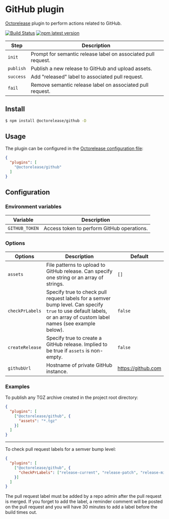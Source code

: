 # GitHub plugin

[Octorelease](https://github.com/octorelease/octorelease) plugin to perform actions related to GitHub.

[![Build Status](https://github.com/octorelease/octorelease/workflows/Test/badge.svg)](https://github.com/octorelease/octorelease/actions?query=workflow%3ATest+branch%3Amaster)
[![npm latest version](https://img.shields.io/npm/v/@octorelease/github/latest.svg)](https://www.npmjs.com/package/@octorelease/github)
<!-- [![npm next version](https://img.shields.io/npm/v/@octorelease/github/next.svg)](https://www.npmjs.com/package/@octorelease/github) -->

| Step | Description |
|------|-------------|
| `init` | Prompt for semantic release label on associated pull request. |
| `publish` | Publish a new release to GitHub and upload assets. |
| `success` | Add "released" label to associated pull request. |
| `fail` | Remove semantic release label on associated pull request. |

## Install

```bash
$ npm install @octorelease/github -D
```

## Usage

The plugin can be configured in the [Octorelease configuration file](https://github.com/octorelease/octorelease/blob/master/docs/usage.md#configuration):

```json
{
  "plugins": [
    "@octorelease/github"
  ]
}
```

## Configuration

### Environment variables

| Variable | Description |
| -------- | ----------- |
| `GITHUB_TOKEN` | Access token to perform GitHub operations. |

### Options

| Options | Description | Default |
| ------- | ----------- | ------- |
| `assets` | File patterns to upload to GitHub release. Can specify one string or an array of strings. | `[]` |
| `checkPrLabels` | Specify true to check pull request labels for a semver bump level. Can specify `true` to use default labels, or an array of custom label names (see example below). | `false` |
| `createRelease` | Specify true to create a GitHub release. Implied to be true if `assets` is non-empty. | `false` |
| `githubUrl` | Hostname of private GitHub instance. | https://github.com |

### Examples

To publish any TGZ archive created in the project root directory:

```json
{
  "plugins": [
    ["@octorelease/github", {
      "assets": "*.tgz"
    }]
  ]
}
```

---
To check pull request labels for a semver bump level:

```json
{
  "plugins": [
    ["@octorelease/github", {
      "checkPrLabels": ["release-current", "release-patch", "release-minor", "release-major"]
    }]
  ]
}
```

The pull request label must be added by a repo admin after the pull request is merged. If you forget to add the label, a reminder comment will be posted on the pull request and you will have 30 minutes to add a label before the build times out.
